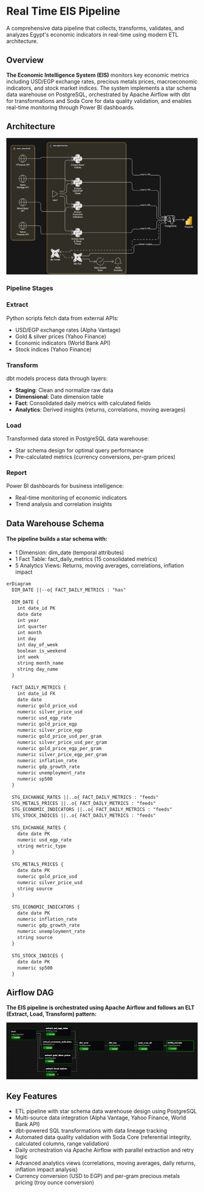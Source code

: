 # Real Time EIS Pipeline

A comprehensive data pipeline that collects, transforms, validates, and analyzes Egypt's economic indicators in real-time using modern ETL architecture.

## Overview
**The Economic Intelligence System (EIS)** monitors key economic metrics including USD/EGP exchange rates, precious metals prices, macroeconomic indicators, and stock market indices. 
The system implements a star schema data warehouse on PostgreSQL, orchestrated by Apache Airflow with dbt for transformations and Soda Core for data quality validation,  and enables real-time monitoring through Power BI dashboards.

## Architecture

![Pipeline Architecture](docs/PipelineArchitecture.jpg)

### Pipeline Stages

### Extract 
Python scripts fetch data from external APIs:
- USD/EGP exchange rates (Alpha Vantage)
- Gold & silver prices (Yahoo Finance)
- Economic indicators (World Bank API)
- Stock indices (Yahoo Finance)

### Transform
dbt models process data through layers:
- **Staging**: Clean and normalize raw data
- **Dimensional**: Date dimension table
- **Fact**: Consolidated daily metrics with calculated fields
- **Analytics**: Derived insights (returns, correlations, moving averages)

### Load
Transformed data stored in PostgreSQL data warehouse:
- Star schema design for optimal query performance
- Pre-calculated metrics (currency conversions, per-gram prices)

### Report
Power BI dashboards for business intelligence:
- Real-time monitoring of economic indicators
- Trend analysis and correlation insights 



## Data Warehouse Schema

#### The pipeline builds a **star schema** with:
- 1 Dimension: dim_date (temporal attributes)
- 1 Fact Table: fact_daily_metrics (15 consolidated metrics)
- 5 Analytics Views: Returns, moving averages, correlations, inflation impact
```mermaid
erDiagram
  DIM_DATE ||--o{ FACT_DAILY_METRICS : "has"

  DIM_DATE {
    int date_id PK 
    date date 
    int year
    int quarter
    int month
    int day
    int day_of_week
    boolean is_weekend
    int week
    string month_name
    string day_name
  }

  FACT_DAILY_METRICS {
    int date_id FK 
    date date 
    numeric gold_price_usd 
    numeric silver_price_usd 
    numeric usd_egp_rate 
    numeric gold_price_egp 
    numeric silver_price_egp 
    numeric gold_price_usd_per_gram 
    numeric silver_price_usd_per_gram 
    numeric gold_price_egp_per_gram 
    numeric silver_price_egp_per_gram 
    numeric inflation_rate 
    numeric gdp_growth_rate 
    numeric unemployment_rate
    numeric sp500
  }

  STG_EXCHANGE_RATES ||..o{ FACT_DAILY_METRICS : "feeds"
  STG_METALS_PRICES ||..o{ FACT_DAILY_METRICS : "feeds"
  STG_ECONOMIC_INDICATORS ||..o{ FACT_DAILY_METRICS : "feeds"
  STG_STOCK_INDICES ||..o{ FACT_DAILY_METRICS : "feeds"

  STG_EXCHANGE_RATES {
    date date PK
    numeric usd_egp_rate
    string metric_type
  }

  STG_METALS_PRICES {
    date date PK
    numeric gold_price_usd
    numeric silver_price_usd
    string source
  }

  STG_ECONOMIC_INDICATORS {
    date date PK
    numeric inflation_rate
    numeric gdp_growth_rate
    numeric unemployment_rate
    string source
  }

  STG_STOCK_INDICES {
    date date PK
    numeric sp500
  }
```
## Airflow DAG

**The EIS pipeline is orchestrated using Apache Airflow and follows an ELT (Extract, Load, Transform) pattern:**

![EIS Pipeline DAG](docs/eis_pipeline-graph.png)



## Key Features

- ETL pipeline with star schema data warehouse design using PostgreSQL
- Multi-source data integration (Alpha Vantage, Yahoo Finance, World Bank API)
- dbt-powered SQL transformations with data lineage tracking
- Automated data quality validation with Soda Core (referential integrity, calculated columns, range validation)
- Daily orchestration via Apache Airflow with parallel extraction and retry logic
- Advanced analytics views (correlations, moving averages, daily returns, inflation impact analysis)
- Currency conversion (USD to EGP) and per-gram precious metals pricing (troy ounce conversion)















